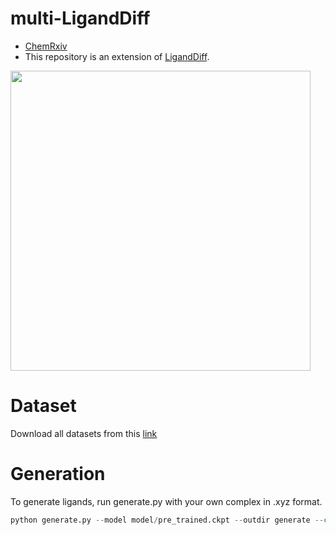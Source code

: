 # multi-LigandDiff 
- [ChemRxiv](https://chemrxiv.org/engage/chemrxiv/article-details/6658e2eb418a5379b0b280ba)
- This repository is an extension of [LigandDiff](https://github.com/Neon8988/LigandDiff).
<div align="left">
  <img src="https://github.com/Neon8988/multi_LigandDiff/blob/master/image/toc.png" width="480">
</div>

# Dataset
Download all datasets from this [link](https://zenodo.org/records/11397730)
# Generation
To generate ligands, run generate.py with your own complex in .xyz format.
```python
python generate.py --model model/pre_trained.ckpt --outdir generate --complex PEQNAB01_comp_1.xyz --add_Hs False
